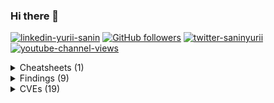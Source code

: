 ### Hi there 👋

[![linkedin-yurii-sanin](https://img.shields.io/badge/Yurii%20Sanin-blue?style=flat-square&logo=linkedin&logoColor=white&link=https://www.linkedin.com/in/yuriisanin)](https://www.linkedin.com/in/yuriisanin)
[![GitHub followers](https://img.shields.io/github/followers/yuriisanin?style=social)](https://github.com/yuriisanin)
[![twitter-saninyurii](https://img.shields.io/twitter/follow/saninyurii?style=social)](https://twitter.com/SaninYurii)
[![youtube-channel-views](https://img.shields.io/youtube/channel/views/UCLN2EvGxtnucEdrI21PmJZg?style=social)](https://www.youtube.com/channel/UCLN2EvGxtnucEdrI21PmJZg)

<details>
<summary>Cheatsheets (1)</summary>

- [Exploiting Server-Side rasterization (svg2raster-cheatsheet)](https://github.com/yuriisanin/svg2raster-cheatsheet)

</details>

<details>
<summary>Findings (9)</summary>
  
| Name | Product | CWE | Severity |
| ---- | ------- | --- | -------- |
| Disclosure of built-in OAuth2 connectors' secrets. (TCC-346) | JetBrains TeamCity (Cloud) | CWE-522 | High |
| Session takeover via OAuth client manipulation. (TCC-347, TCC-349, TCC-351) | JetBrains TeamCity (Cloud) | CWE-345 | High |
| Session takeover using open redirect misconfiguration. (TCC-348) | JetBrains TeamCity (Cloud) | CWE-601 | High |
| VCS credentials disclosure via repository URL manipulation. (TCC-355, TCC-358) | JetBrains TeamCity (Cloud) | CWE-522 | Medium |
| Session takeover using an open redirect in OAuth integration | JetBrains TeamCity (Cloud) | CEW-601 | High |
| JWT token takeover using a open redirect misconfiguration | JetBrains Datalore | CWE-601 | High |
| Path Traversal allows local file reading | JetBrains Marketplace | CWE-22 | High |
| Blind Server-Side Request Forgery (SSRF) via calendar import | JetBrains Space | CWE-918 | Medium |

</details>

<details>
<summary>CVEs (19)</summary>

| CVE | Product | CWE | Severity |
| --- | ------- | --- | -------- |
| [CVE-2022-45771](https://nvd.nist.gov/vuln/detail/CVE-2022-45771) | [PwnDoc](https://github.com/pwndoc/pwndoc) | CWE-? | 8.8 / High |
| [CVE-2022-45026](https://nvd.nist.gov/vuln/detail/CVE-2022-45026) | [MPE](https://marketplace.visualstudio.com/items?itemName=shd101wyy.markdown-preview-enhanced) | CWE-78 | 9.8 / Critical |
| [CVE-2022-45025](https://nvd.nist.gov/vuln/detail/CVE-2022-45025) | [MPE](https://marketplace.visualstudio.com/items?itemName=shd101wyy.markdown-preview-enhanced) | CWE-78 | 9.8 / Critical |
| [CVE-2022-34894](https://nvd.nist.gov/vuln/detail/CVE-2022-34894) | JetBrains Hub | CWE-284 | 5.3 / Medium |
| [CVE-2022-25262](https://nvd.nist.gov/vuln/detail/CVE-2022-25262) | JetBrains Hub | CWE-287 | 9.8 / Critical |
| [CVE-2022-25260](https://nvd.nist.gov/vuln/detail/CVE-2022-25260) | JetBrains Hub | CWE-918 | 9.1 / Critical |
| [CVE-2022-25259](https://nvd.nist.gov/vuln/detail/CVE-2022-25259) | JetBrains Hub | CWE-79 | 6.1 / Medium |
| [CVE-2022-24347](https://nvd.nist.gov/vuln/detail/CVE-2022-24347) | JetBrains Hub | CWE-79 | 5.4 / Medium |
| [CVE-2022-24342](https://nvd.nist.gov/vuln/detail/CVE-2022-24342) | JetBrains TeamCity | CWE-352 | 8.8 / High |
| [CVE-2022-24339](https://nvd.nist.gov/vuln/detail/CVE-2022-24339) | JetBrains TeamCity | CWE-79 | 5.4 / Medium |
| [CVE-2022-24328](https://nvd.nist.gov/vuln/detail/CVE-2022-24328) | JetBrains Hub | CWE-841 | 6.5 / Medium |
| [CVE-2022-24327](https://nvd.nist.gov/vuln/detail/CVE-2022-24327) | JetBrains Hub | CWE-732 | 7.5 / High |
| [CVE-2021-25765](https://nvd.nist.gov/vuln/detail/CVE-2021-25765) | JetBrains YouTrack | CWE-352 | 8.8 / High |
| [CVE-2020-27626](https://nvd.nist.gov/vuln/detail/CVE-2020-27626) | JetBrains YouTrack | CWE-918 | 5.3 / Medium |
| [CVE-2020-27624](https://nvd.nist.gov/vuln/detail/CVE-2020-27624) | JetBrains YouTrack | CWE-918 | 5.3 / Medium |
| [CVE-2020-25209](https://nvd.nist.gov/vuln/detail/CVE-2020-25209) | JetBrains YouTrack | CWE-639 | 7.5 / High |
| [CVE-2020-24618](https://nvd.nist.gov/vuln/detail/CVE-2020-24618) | JetBrains YouTrack | CWE-639 | 6.5 / Medium |
| [CVE-2020-15823](https://nvd.nist.gov/vuln/detail/CVE-2020-15823) | JetBrains YouTrack | CWE-918 | 7.5 / High |
| [CVE-2020-15822](https://nvd.nist.gov/vuln/detail/CVE-2020-15822) | JetBrains YouTrack | CWE-918 | 7.3 / High |

</details>
